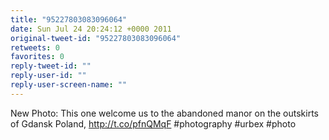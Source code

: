 ```yaml
---
title: "95227803083096064"
date: Sun Jul 24 20:24:12 +0000 2011
original-tweet-id: "95227803083096064"
retweets: 0
favorites: 0
reply-tweet-id: ""
reply-user-id: ""
reply-user-screen-name: ""
---
```

New Photo: This one welcome us to the abandoned manor on the outskirts of Gdansk Poland, http://t.co/pfnQMqF #photography #urbex #photo
